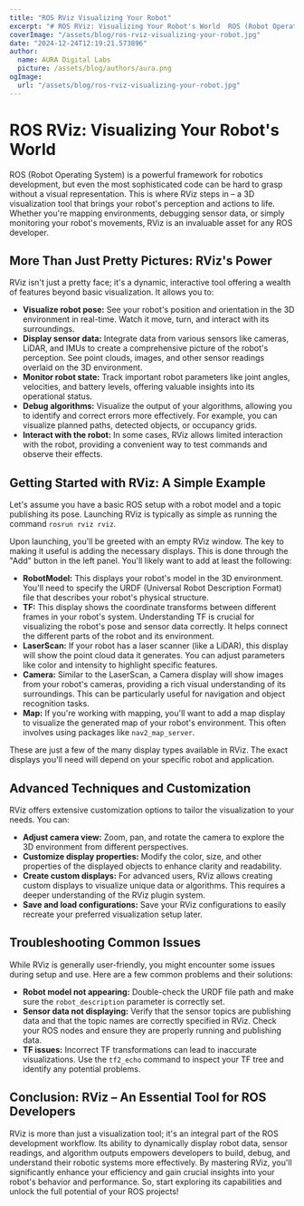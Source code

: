```yaml
---
title: "ROS RViz Visualizing Your Robot"
excerpt: "# ROS RViz: Visualizing Your Robot's World  ROS (Robot Operating System) is a powerful framework for robotics development, but even the most sophistic"
coverImage: "/assets/blog/ros-rviz-visualizing-your-robot.jpg"
date: "2024-12-24T12:19:21.573896"
author:
  name: AURA Digital Labs
  picture: /assets/blog/authors/aura.png
ogImage:
  url: "/assets/blog/ros-rviz-visualizing-your-robot.jpg"
---
```


# ROS RViz: Visualizing Your Robot's World

ROS (Robot Operating System) is a powerful framework for robotics development, but even the most sophisticated code can be hard to grasp without a visual representation. This is where RViz steps in – a 3D visualization tool that brings your robot's perception and actions to life.  Whether you're mapping environments, debugging sensor data, or simply monitoring your robot's movements, RViz is an invaluable asset for any ROS developer.

##  More Than Just Pretty Pictures:  RViz's Power

RViz isn't just a pretty face; it's a dynamic, interactive tool offering a wealth of features beyond basic visualization.  It allows you to:

* **Visualize robot pose:** See your robot's position and orientation in the 3D environment in real-time.  Watch it move, turn, and interact with its surroundings.
* **Display sensor data:** Integrate data from various sensors like cameras, LiDAR, and IMUs to create a comprehensive picture of the robot's perception.  See point clouds, images, and other sensor readings overlaid on the 3D environment.
* **Monitor robot state:** Track important robot parameters like joint angles, velocities, and battery levels, offering valuable insights into its operational status.
* **Debug algorithms:** Visualize the output of your algorithms, allowing you to identify and correct errors more effectively.  For example, you can visualize planned paths, detected objects, or occupancy grids.
* **Interact with the robot:** In some cases, RViz allows limited interaction with the robot, providing a convenient way to test commands and observe their effects.

## Getting Started with RViz: A Simple Example

Let's assume you have a basic ROS setup with a robot model and a topic publishing its pose.  Launching RViz is typically as simple as running the command `rosrun rviz rviz`.

Upon launching, you'll be greeted with an empty RViz window.  The key to making it useful is adding the necessary displays.  This is done through the "Add" button in the left panel.  You'll likely want to add at least the following:

* **RobotModel:** This displays your robot's model in the 3D environment. You'll need to specify the URDF (Universal Robot Description Format) file that describes your robot's physical structure.
* **TF:** This display shows the coordinate transforms between different frames in your robot's system.  Understanding TF is crucial for visualizing the robot's pose and sensor data correctly.  It helps connect the different parts of the robot and its environment.
* **LaserScan:** If your robot has a laser scanner (like a LiDAR), this display will show the point cloud data it generates.  You can adjust parameters like color and intensity to highlight specific features.
* **Camera:**  Similar to the LaserScan, a Camera display will show images from your robot's cameras, providing a rich visual understanding of its surroundings.  This can be particularly useful for navigation and object recognition tasks.
* **Map:** If you're working with mapping, you'll want to add a map display to visualize the generated map of your robot's environment.  This often involves using packages like `nav2_map_server`.


These are just a few of the many display types available in RViz.  The exact displays you'll need will depend on your specific robot and application.

##  Advanced Techniques and Customization

RViz offers extensive customization options to tailor the visualization to your needs.  You can:

* **Adjust camera view:** Zoom, pan, and rotate the camera to explore the 3D environment from different perspectives.
* **Customize display properties:** Modify the color, size, and other properties of the displayed objects to enhance clarity and readability.
* **Create custom displays:** For advanced users, RViz allows creating custom displays to visualize unique data or algorithms.  This requires a deeper understanding of the RViz plugin system.
* **Save and load configurations:** Save your RViz configurations to easily recreate your preferred visualization setup later.


## Troubleshooting Common Issues

While RViz is generally user-friendly, you might encounter some issues during setup and use. Here are a few common problems and their solutions:

* **Robot model not appearing:** Double-check the URDF file path and make sure the `robot_description` parameter is correctly set.
* **Sensor data not displaying:** Verify that the sensor topics are publishing data and that the topic names are correctly specified in RViz.  Check your ROS nodes and ensure they are properly running and publishing data.
* **TF issues:**  Incorrect TF transformations can lead to inaccurate visualizations.  Use the `tf2_echo` command to inspect your TF tree and identify any potential problems.


## Conclusion: RViz – An Essential Tool for ROS Developers

RViz is more than just a visualization tool; it's an integral part of the ROS development workflow. Its ability to dynamically display robot data, sensor readings, and algorithm outputs empowers developers to build, debug, and understand their robotic systems more effectively.  By mastering RViz, you'll significantly enhance your efficiency and gain crucial insights into your robot's behavior and performance.  So, start exploring its capabilities and unlock the full potential of your ROS projects!
